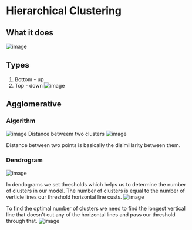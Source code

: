 # Hierarchical Clustering

## What it does
![image](https://user-images.githubusercontent.com/44740658/93881792-ffb17700-fcfc-11ea-8c74-3287270d0998.png)

## Types
1) Bottom - up
2) Top - down
![image](https://user-images.githubusercontent.com/44740658/93881966-2e2f5200-fcfd-11ea-9ce2-04f0126082c9.png)

## Agglomerative 
### Algorithm
![image](https://user-images.githubusercontent.com/44740658/93882404-d1806700-fcfd-11ea-8c08-d74c04b83645.png)
Distance betweem two clusters
![image](https://user-images.githubusercontent.com/44740658/93883243-ef9a9700-fcfe-11ea-9036-6ef321b0b347.png)

Distance between two points is basically the disimillarity between them.

### Dendrogram
![image](https://user-images.githubusercontent.com/44740658/93884125-202f0080-fd00-11ea-8b74-404b8cb50139.png)

In dendograms we set thresholds which helps us to determine the number of clusters in our model.
The number of clusters is equal to the number of verticle lines our threshold horizontal line custs.
![image](https://user-images.githubusercontent.com/44740658/93884570-b2cf9f80-fd00-11ea-92e7-0ee460d26365.png)

To find the optimal number of clusters we need to find the longest vertical line that doesn't cut any of the horizontal lines and pass our threshold through that.
![image](https://user-images.githubusercontent.com/44740658/93885315-a26bf480-fd01-11ea-87b6-5ab97e0f2027.png)
